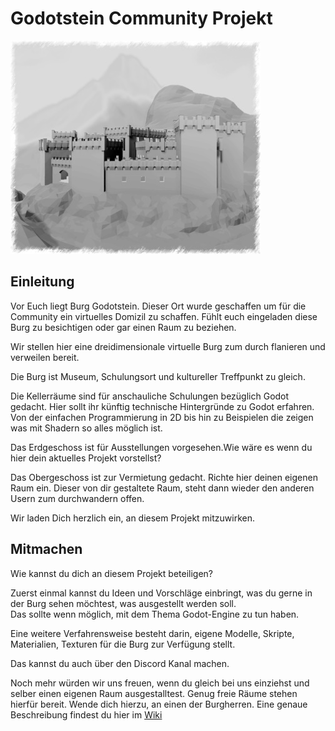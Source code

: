 # Godotstein Community Projekt  
![Burg](wiki/Burg_2019-08-31_smal.jpg)

## Einleitung

Vor Euch liegt Burg Godotstein. Dieser Ort wurde geschaffen um für die Community ein virtuelles Domizil zu schaffen. Fühlt euch eingeladen diese Burg zu besichtigen oder gar einen Raum zu beziehen.

Wir stellen hier eine dreidimensionale virtuelle Burg zum durch flanieren und verweilen bereit.

Die Burg ist Museum, Schulungsort und kultureller Treffpunkt zu gleich.

Die Kellerräume sind für anschauliche Schulungen bezüglich Godot gedacht. Hier sollt ihr künftig technische Hintergründe zu Godot erfahren. Von der einfachen Programmierung in 2D bis hin zu Beispielen die zeigen was mit Shadern so alles möglich ist.

Das Erdgeschoss ist für Ausstellungen vorgesehen.Wie wäre es wenn du hier dein aktuelles Projekt vorstellst?

Das Obergeschoss ist zur Vermietung gedacht. Richte hier deinen eigenen Raum ein. Dieser von dir gestaltete Raum, steht dann wieder den anderen Usern zum durchwandern offen.

Wir laden Dich herzlich ein, an diesem Projekt mitzuwirken.

## Mitmachen
Wie kannst du dich an diesem Projekt beteiligen?

Zuerst einmal kannst du Ideen und Vorschläge einbringt, was du gerne in der Burg sehen möchtest, was ausgestellt werden soll.  
Das sollte wenn möglich, mit dem Thema Godot-Engine zu tun haben.

Eine weitere Verfahrensweise besteht darin, eigene Modelle, Skripte, Materialien, Texturen für die Burg zur Verfügung stellt.

Das kannst du auch über den Discord Kanal machen.

Noch mehr würden wir uns freuen, wenn du gleich bei uns einziehst und selber einen eigenen Raum ausgestalltest. Genug freie Räume stehen hierfür bereit.
Wende dich hierzu, an einen der Burgherren.
Eine genaue Beschreibung findest du hier im [Wiki](https://github.com/Maurehago/godotstein/wiki/Home)
